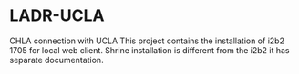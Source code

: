 # LADR-UCLA
CHLA connection with UCLA
This project contains the installation of i2b2 1705 for local web client.
Shrine installation is different from the i2b2 it has separate documentation.
